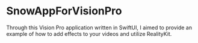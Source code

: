 # SnowAppForVisionPro
 
Through this Vision Pro application written in SwiftUI, I aimed to provide an example of how to add effects to your videos and utilize RealityKit.
